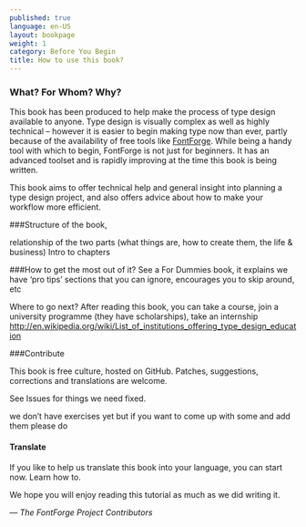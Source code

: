 ```yaml
---
published: true
language: en-US
layout: bookpage
weight: 1
category: Before You Begin
title: How to use this book?
---
```



### <TODO> What? For Whom? Why?

This book has been produced to help make the process of type design available to anyone. Type design
is visually complex as well as highly technical &ndash; however it is easier to begin making type
now than ever, partly because of the availability of free tools like [FontForge]. While being a
handy tool with which to begin, FontForge is not just for beginners. It has an advanced toolset
and is rapidly improving at the time this book is being written.

This book aims to offer technical help and general insight into planning a type design project, and
also offers advice about how to make your workflow more efficient.


###<TODO>Structure of the book, 

relationship of the two parts (what things are, how to create them, the life & business)
Intro to chapters

###<TODO>How to get the most out of it?
See a For Dummies book, it explains we have ‘pro tips’ sections that you can ignore, encourages you to skip around, etc

<TODO>Where to go next?
After reading this book, you can take a course, join a university programme  (they have scholarships), take an internship
http://en.wikipedia.org/wiki/List_of_institutions_offering_type_design_education 


###Contribute

This book is free culture, hosted on GitHub. Patches, suggestions, corrections and translations are welcome.

See Issues for things we need fixed.

<TODO>we don’t have exercises yet but if you want to come up with some and add them please do

#### Translate

If you like to help us translate this book into your language, you can start now. Learn how to.




We hope you will enjoy reading this tutorial as much as we did writing it.

*&mdash; The FontForge Project Contributors*

[FontForge]: http://fontforge.github.io/
[on GitHub]: https://github.com/fontforge/designwithfontforge.com/
[issue tracker]: https://github.com/fontforge/fontforge/issues
[bug]: When_Things_Go_Wrong_With_Fontforge_Itself.html
